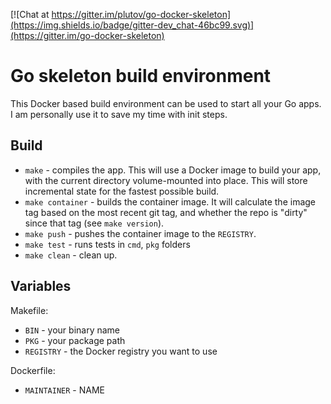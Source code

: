 [![Chat at https://gitter.im/plutov/go-docker-skeleton](https://img.shields.io/badge/gitter-dev_chat-46bc99.svg)](https://gitter.im/go-docker-skeleton)

# Go skeleton build environment

This Docker based build environment can be used to start all your Go apps. I am personally use it to save my time with init steps.

## Build

 - `make` - compiles the app. This will use a Docker image to build your app, with the current directory volume-mounted into place.  This will store incremental state for the fastest possible build.
 - `make container` - builds the container image.  It will calculate the image tag based on the most recent git tag, and whether the repo is "dirty" since that tag (see `make version`).
 - `make push` - pushes the container image to the `REGISTRY`.
 - `make test` - runs tests in `cmd`, `pkg` folders
 - `make clean` - clean up.

## Variables

Makefile:
 - `BIN` - your binary name
 - `PKG` - your package path
 - `REGISTRY` - the Docker registry you want to use

Dockerfile:
 - `MAINTAINER` - NAME <EMAIL>
